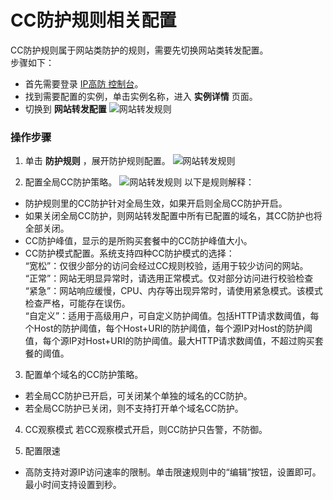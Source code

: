 # CC防护规则相关配置
CC防护规则属于网站类防护的规则，需要先切换网站类转发配置。</BR>
步骤如下：
- 首先需要登录 [IP高防 控制台](https://ip-anti-console.jdcloud.com/instancelist)。
- 找到需要配置的实例，单击实例名称，进入 **实例详情** 页面。
- 切换到 **网站转发配置** 
   ![网站转发规则](https://github.com/jdcloudcom/cn/blob/edit/image/Advanced%20Anti-DDoS/web-rule%2002.png)
   
### 操作步骤

1. 单击 **防护规则** ，展开防护规则配置。
 ![网站转发规则](https://github.com/jdcloudcom/cn/blob/edit/image/Advanced%20Anti-DDoS/web-rule%2004.png)
 
2. 配置全局CC防护策略。
 ![网站转发规则](https://github.com/jdcloudcom/cn/blob/edit/image/Advanced%20Anti-DDoS/CC%20rules%2001.png)
以下是规则解释：
- 防护规则里的CC防护针对全局生效，如果开启则全局CC防护开启。
- 如果关闭全局CC防护，则网站转发配置中所有已配置的域名，其CC防护也将全部关闭。
- CC防护峰值，显示的是所购买套餐中的CC防护峰值大小。
- CC防护模式配置。系统支持四种CC防护模式的选择：</BR>
“宽松”：仅很少部分的访问会经过CC规则校验，适用于较少访问的网站。</BR>
“正常”：网站无明显异常时，请选用正常模式。仅对部分访问进行校验检查</BR>
“紧急”：网站响应缓慢，CPU、内存等出现异常时，请使用紧急模式。该模式检查严格，可能存在误伤。</BR>
“自定义”：适用于高级用户，可自定义防护阈值。包括HTTP请求数阈值，每个Host的防护阈值，每个Host+URI的防护阈值，每个源IP对Host的防护阈值，每个源IP对Host+URI的防护阈值。最大HTTP请求数阈值，不超过购买套餐的阈值。</BR>

3. 配置单个域名的CC防护策略。
 - 若全局CC防护已开启，可关闭某个单独的域名的CC防护。
 - 若全局CC防护已关闭，则不支持打开单个域名CC防护。
 
4. CC观察模式
若CC观察模式开启，则CC防护只告警，不防御。

5.  配置限速
- 高防支持对源IP访问速率的限制。单击限速规则中的“编辑”按钮，设置即可。最小时间支持设置到秒。


